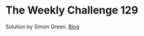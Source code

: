 # The Weekly Challenge 129

Solution by Simon Green. [Blog](https://dev.to/simongreennet/weekly-challenge-129-33kn)
